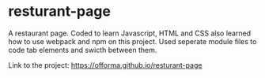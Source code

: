 # resturant-page
A restaurant page. Coded to learn Javascript, HTML and CSS also learned how to use webpack and npm on this project. Used seperate module files to code tab elements and swicth between them.


Link to the project: https://offorma.github.io/resturant-page

